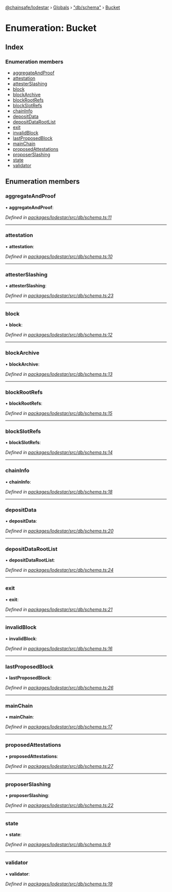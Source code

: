 [@chainsafe/lodestar](../README.md) › [Globals](../globals.md) › ["db/schema"](../modules/_db_schema_.md) › [Bucket](_db_schema_.bucket.md)

# Enumeration: Bucket

## Index

### Enumeration members

* [aggregateAndProof](_db_schema_.bucket.md#aggregateandproof)
* [attestation](_db_schema_.bucket.md#attestation)
* [attesterSlashing](_db_schema_.bucket.md#attesterslashing)
* [block](_db_schema_.bucket.md#block)
* [blockArchive](_db_schema_.bucket.md#blockarchive)
* [blockRootRefs](_db_schema_.bucket.md#blockrootrefs)
* [blockSlotRefs](_db_schema_.bucket.md#blockslotrefs)
* [chainInfo](_db_schema_.bucket.md#chaininfo)
* [depositData](_db_schema_.bucket.md#depositdata)
* [depositDataRootList](_db_schema_.bucket.md#depositdatarootlist)
* [exit](_db_schema_.bucket.md#exit)
* [invalidBlock](_db_schema_.bucket.md#invalidblock)
* [lastProposedBlock](_db_schema_.bucket.md#lastproposedblock)
* [mainChain](_db_schema_.bucket.md#mainchain)
* [proposedAttestations](_db_schema_.bucket.md#proposedattestations)
* [proposerSlashing](_db_schema_.bucket.md#proposerslashing)
* [state](_db_schema_.bucket.md#state)
* [validator](_db_schema_.bucket.md#validator)

## Enumeration members

###  aggregateAndProof

• **aggregateAndProof**:

*Defined in [packages/lodestar/src/db/schema.ts:11](https://github.com/ChainSafe/lodestar/blob/393d800/packages/lodestar/src/db/schema.ts#L11)*

___

###  attestation

• **attestation**:

*Defined in [packages/lodestar/src/db/schema.ts:10](https://github.com/ChainSafe/lodestar/blob/393d800/packages/lodestar/src/db/schema.ts#L10)*

___

###  attesterSlashing

• **attesterSlashing**:

*Defined in [packages/lodestar/src/db/schema.ts:23](https://github.com/ChainSafe/lodestar/blob/393d800/packages/lodestar/src/db/schema.ts#L23)*

___

###  block

• **block**:

*Defined in [packages/lodestar/src/db/schema.ts:12](https://github.com/ChainSafe/lodestar/blob/393d800/packages/lodestar/src/db/schema.ts#L12)*

___

###  blockArchive

• **blockArchive**:

*Defined in [packages/lodestar/src/db/schema.ts:13](https://github.com/ChainSafe/lodestar/blob/393d800/packages/lodestar/src/db/schema.ts#L13)*

___

###  blockRootRefs

• **blockRootRefs**:

*Defined in [packages/lodestar/src/db/schema.ts:15](https://github.com/ChainSafe/lodestar/blob/393d800/packages/lodestar/src/db/schema.ts#L15)*

___

###  blockSlotRefs

• **blockSlotRefs**:

*Defined in [packages/lodestar/src/db/schema.ts:14](https://github.com/ChainSafe/lodestar/blob/393d800/packages/lodestar/src/db/schema.ts#L14)*

___

###  chainInfo

• **chainInfo**:

*Defined in [packages/lodestar/src/db/schema.ts:18](https://github.com/ChainSafe/lodestar/blob/393d800/packages/lodestar/src/db/schema.ts#L18)*

___

###  depositData

• **depositData**:

*Defined in [packages/lodestar/src/db/schema.ts:20](https://github.com/ChainSafe/lodestar/blob/393d800/packages/lodestar/src/db/schema.ts#L20)*

___

###  depositDataRootList

• **depositDataRootList**:

*Defined in [packages/lodestar/src/db/schema.ts:24](https://github.com/ChainSafe/lodestar/blob/393d800/packages/lodestar/src/db/schema.ts#L24)*

___

###  exit

• **exit**:

*Defined in [packages/lodestar/src/db/schema.ts:21](https://github.com/ChainSafe/lodestar/blob/393d800/packages/lodestar/src/db/schema.ts#L21)*

___

###  invalidBlock

• **invalidBlock**:

*Defined in [packages/lodestar/src/db/schema.ts:16](https://github.com/ChainSafe/lodestar/blob/393d800/packages/lodestar/src/db/schema.ts#L16)*

___

###  lastProposedBlock

• **lastProposedBlock**:

*Defined in [packages/lodestar/src/db/schema.ts:26](https://github.com/ChainSafe/lodestar/blob/393d800/packages/lodestar/src/db/schema.ts#L26)*

___

###  mainChain

• **mainChain**:

*Defined in [packages/lodestar/src/db/schema.ts:17](https://github.com/ChainSafe/lodestar/blob/393d800/packages/lodestar/src/db/schema.ts#L17)*

___

###  proposedAttestations

• **proposedAttestations**:

*Defined in [packages/lodestar/src/db/schema.ts:27](https://github.com/ChainSafe/lodestar/blob/393d800/packages/lodestar/src/db/schema.ts#L27)*

___

###  proposerSlashing

• **proposerSlashing**:

*Defined in [packages/lodestar/src/db/schema.ts:22](https://github.com/ChainSafe/lodestar/blob/393d800/packages/lodestar/src/db/schema.ts#L22)*

___

###  state

• **state**:

*Defined in [packages/lodestar/src/db/schema.ts:9](https://github.com/ChainSafe/lodestar/blob/393d800/packages/lodestar/src/db/schema.ts#L9)*

___

###  validator

• **validator**:

*Defined in [packages/lodestar/src/db/schema.ts:19](https://github.com/ChainSafe/lodestar/blob/393d800/packages/lodestar/src/db/schema.ts#L19)*
